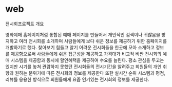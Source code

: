 # web
전시회프로젝트
개요

영화예매 홈페이지처럼 통합된 예매 페이지를 만들어서 개인적인 검색이나 귀찮음을 방지하고
여러 전시회를 소개하며 사람들에게 보다 쉬운 정보를 제공하기 위한 홈페이지를 개발하기로 했다.
찾아보기 힘들고 알기 어려운 전시회들을 한곳에 모아 소개하고 정보를 제공함으로써
사람들에게 쉬운 접근성을 제공하고 가격대가 비교적 비싼 전시회의 예매 시스템을 제공함과 동시에
할인혜택을 제공하여 수요를 늘린다. 평소 관심을 두고는 있지만 시기를 놓쳐 관람하지 못했던 
전시회들의 전시기간을 알려주고 회원들의 개인 취향과 원하는 분위기에 따른 전시회의 정보를 제공한다
또한 실시간 순위 시스템과 평점, 리뷰를 응용한 방식으로 회원들에게 요즘 인기있는 전시회의 정보를
제공한다. 
